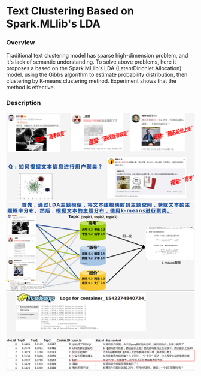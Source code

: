 # Text Clustering Based on Spark.MLlib's LDA

### Overview
Traditional text clustering model has sparse high-dimension problem, and it's lack of semantic understanding. To solve above problems, here it proposes a based on the Spark.MLlib's LDA (LatentDirichlet Allocation) model, using the Gibbs algorithm to estimate probability distribution, then clustering by K-means clustering method. Experiment shows that the method is effective.


### Description 
![image](https://github.com/yangym6/text-clustering-spark-lda/blob/master/screenshots/km_1.png)
![image](https://github.com/yangym6/text-clustering-spark-lda/blob/master/screenshots/km_2.png)
![image](https://github.com/yangym6/text-clustering-spark-lda/blob/master/screenshots/km_3.png)
